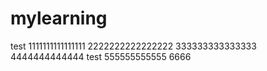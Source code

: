 mylearning
==========
test
1111111111111111
2222222222222222
333333333333333
4444444444444
test
555555555555
6666
